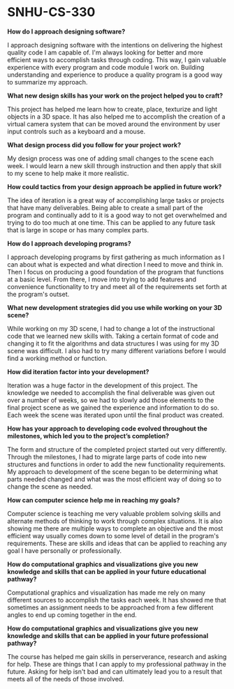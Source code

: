 # SNHU-CS-330

**How do I approach designing software?**

I approach designing software with the intentions on delivering the highest quality code I am capable of. I'm always looking for better and more efficient ways to accomplish tasks through coding. This way, I gain valuable experience with every program and code module I work on. Building understanding and experience to produce a quality program is a good way to summarize my approach.

**What new design skills has your work on the project helped you to craft?**

This project has helped me learn how to create, place, texturize and light objects in a 3D space. It has also helped me to accomplish the creation of a virtual camera system that can be moved around the environment by user input controls such as a keyboard and a mouse.

**What design process did you follow for your project work?**

My design process was one of adding small changes to the scene each week. I would learn a new skill through instruction and then apply that skill to my scene to help make it more realistic.

**How could tactics from your design approach be applied in future work?**

The idea of iteration is a great way of accomplishing large tasks or projects that have many deliverables. Being able to create a small part of the program and continually add to it is a good way to not get overwhelmed and trying to do too much at one time. This can be applied to any future task that is large in scope or has many complex parts.

**How do I approach developing programs?**

I approach developing programs by first gathering as much information as I can about what is expected and what direction I need to move and think in. Then I focus on producing a good foundation of the program that functions at a basic level. From there, I move into trying to add features and convenience functionality to try and meet all of the requirements set forth at the program's outset.

**What new development strategies did you use while working on your 3D scene?**

While working on my 3D scene, I had to change a lot of the instructional code that we learned new skills with. Taking a certain format of code and changing it to fit the algorithms and data structures I was using for my 3D scene was difficult. I also had to try many different variations before I would find a working method or function.

**How did iteration factor into your development?**

Iteration was a huge factor in the development of this project. The knowledge we needed to accomplish the final deliverable was given out over a number of weeks, so we had to slowly add those elements to the final project scene as we gained the experience and information to do so. Each week the scene was iterated upon until the final product was created.

**How has your approach to developing code evolved throughout the milestones, which led you to the project’s completion?**

The form and structure of the completed project started out very differently. Through the milestones, I had to migrate large parts of code into new structures and functions in order to add the new functionality requirements. My approach to development of the scene began to be determining what parts needed changed and what was the most efficient way of doing so to change the scene as needed.

**How can computer science help me in reaching my goals?**

Computer science is teaching me very valuable problem solving skills and alternate methods of thinking to work through complex situations. It is also showing me there are multiple ways to complete an objective and the most efficient way usually comes down to some level of detail in the program's requirements. These are skills and ideas that can be applied to reaching any goal I have personally or professionally.

**How do computational graphics and visualizations give you new knowledge and skills that can be applied in your future educational pathway?**

Computational graphics and visualization has made me rely on many different sources to accomplish the tasks each week. It has showed me that sometimes an assignment needs to be approached from a few different angles to end up coming together in the end.

**How do computational graphics and visualizations give you new knowledge and skills that can be applied in your future professional pathway?**

The course has helped me gain skills in perserverance, research and asking for help. These are things that I can apply to my professional pathway in the future. Asking for help isn't bad and can ultimately lead you to a result that meets all of the needs of those involved.
